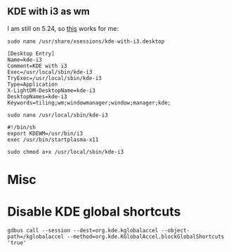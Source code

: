 ## KDE with i3 as wm

I am still on 5.24, so [this](https://maxnatt.gitlab.io/posts/kde-plasma-with-i3wm/#kde-524-and-older) works for me:

`sudo nano /usr/share/xsessions/kde-with-i3.desktop`

    [Desktop Entry]
    Name=kde-i3
    Comment=KDE with i3
    Exec=/usr/local/sbin/kde-i3
    TryExec=/usr/local/sbin/kde-i3
    Type=Application
    X-LightDM-DesktopName=kde-i3
    DesktopNames=kde-i3
    Keywords=tiling;wm;windowmanager;window;manager;kde;

`sudo nano /usr/local/sbin/kde-i3`

    #!/bin/sh
    export KDEWM=/usr/bin/i3
    exec /usr/bin/startplasma-x11

`sudo chmod a+x /usr/local/sbin/kde-i3`

# Misc

# Disable KDE global shortcuts

    gdbus call --session --dest=org.kde.kglobalaccel --object-path=/kglobalaccel --method=org.kde.KGlobalAccel.blockGlobalShortcuts 'true'
